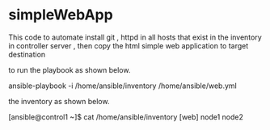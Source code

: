 # simpleWebApp

This code to automate install git , httpd in all hosts that exist in the inventory in controller server , then copy the html simple web application to target destination 

to run the playbook as shown below.

ansible-playbook -i /home/ansible/inventory /home/ansible/web.yml

the inventory as shown below.

[ansible@control1 ~]$ cat /home/ansible/inventory
[web]
node1
node2
